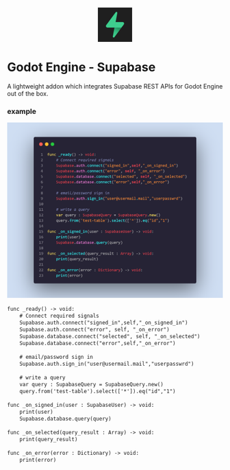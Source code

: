 <p align="center"><img src="addons/supabase/icon.svg" width="80px"/></p>

# Godot Engine - Supabase
A lightweight addon which integrates Supabase REST APIs for Godot Engine out of the box.  

### example
![code-snapshot](imgs/code-snapshot.png)

```
func _ready() -> void:
	# Connect required signals
	Supabase.auth.connect("signed_in",self,"_on_signed_in")
	Supabase.auth.connect("error", self, "_on_error")
	Supabase.database.connect("selected", self, "_on_selected")
	Supabase.database.connect("error",self,"_on_error")

	# email/password sign in
	Supabase.auth.sign_in("user@usermail.mail","userpasswrd")

	# write a query
	var query : SupabaseQuery = SupabaseQuery.new()
	query.from('test-table').select(['*']).eq("id","1")
	
func _on_signed_in(user : SupabaseUser) -> void:
	print(user)
	Supabase.database.query(query)

func _on_selected(query_result : Array) -> void: 
	print(query_result)

func _on_error(error : Dictionary) -> void: 
	print(error)
```
